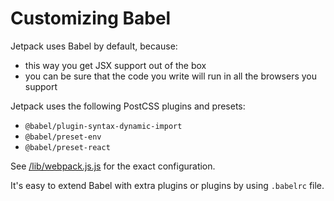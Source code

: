 # Customizing Babel

Jetpack uses Babel by default, because:

- this way you get JSX support out of the box
- you can be sure that the code you write will run in all the browsers you support

Jetpack uses the following PostCSS plugins and presets:

- `@babel/plugin-syntax-dynamic-import`
- `@babel/preset-env`
- `@babel/preset-react`

See [/lib/webpack.js.js](../lib/webpack.js.js) for the exact configuration.

It's easy to extend Babel with extra plugins or plugins by using `.babelrc` file.
